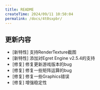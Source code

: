 ```yaml
---
title: README
createTime: 2024/09/11 10:50:04
permalink: /docs/4t0sxpbr/
---
```

## 更新内容

* [新特性] 支持RenderTexture截图
* [新特性] 添加对Egret Engine v2.5.4的支持
* [修复] 修复更新游戏版本的bug
* [修复] 修复一些矩阵运算的bug
* [修复] 修复一些Graphics错误
* [修复] 增强稳定性
